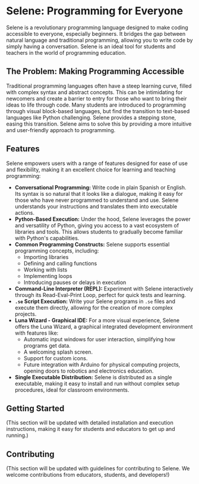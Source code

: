 # Selene: Programming for Everyone

Selene is a revolutionary programming language designed to make coding accessible to everyone, especially beginners. It bridges the gap between natural language and traditional programming, allowing you to write code by simply having a conversation. Selene is an ideal tool for students and teachers in the world of programming education.

## The Problem: Making Programming Accessible

Traditional programming languages often have a steep learning curve, filled with complex syntax and abstract concepts. This can be intimidating for newcomers and create a barrier to entry for those who want to bring their ideas to life through code. Many students are introduced to programming through visual block-based languages, but find the transition to text-based languages like Python challenging. Selene provides a stepping stone, easing this transition. Selene aims to solve this by providing a more intuitive and user-friendly approach to programming.

## Features

Selene empowers users with a range of features designed for ease of use and flexibility, making it an excellent choice for learning and teaching programming:

*   **Conversational Programming:** Write code in plain Spanish or English. Its syntax is so natural that it looks like a dialogue, making it easy for those who have never programmed to understand and use. Selene understands your instructions and translates them into executable actions.
*   **Python-Based Execution:** Under the hood, Selene leverages the power and versatility of Python, giving you access to a vast ecosystem of libraries and tools. This allows students to gradually become familiar with Python's capabilities.
*   **Common Programming Constructs:** Selene supports essential programming concepts, including:
    *   Importing libraries
    *   Defining and calling functions
    *   Working with lists
    *   Implementing loops
    *   Introducing pauses or delays in execution
*   **Command-Line Interpreter (REPL):** Experiment with Selene interactively through its Read-Eval-Print Loop, perfect for quick tests and learning.
*   **`.se` Script Execution:** Write your Selene programs in `.se` files and execute them directly, allowing for the creation of more complex projects.
*   **Luna Wizard - Graphical IDE:** For a more visual experience, Selene offers the Luna Wizard, a graphical integrated development environment with features like:
    *   Automatic input windows for user interaction, simplifying how programs get data.
    *   A welcoming splash screen.
    *   Support for custom icons.
    *   Future integration with Arduino for physical computing projects, opening doors to robotics and electronics education.
*   **Single Executable Distribution:** Selene is distributed as a single executable, making it easy to install and run without complex setup procedures, ideal for classroom environments.

## Getting Started

(This section will be updated with detailed installation and execution instructions, making it easy for students and educators to get up and running.)

## Contributing

(This section will be updated with guidelines for contributing to Selene. We welcome contributions from educators, students, and developers!)
